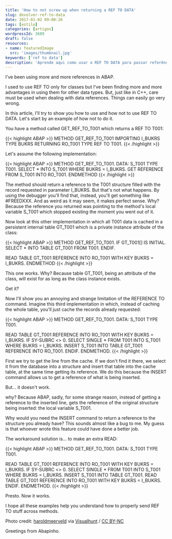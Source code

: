 ```yaml
---
title: 'How to not screw up when returning a REF TO DATA'
slug: devolver-ref-to-data
date: 2017-01-02 09:00:26
tags: [estilo]
categories: [artigos]
wordpressId: 3689
draft: false
resources:
- name: featuredImage
  src: 'images/thumbnail.jpg'
keywords: ['ref to data']
description: 'Aprende aqui como usar o REF TO DATA para passar referências de dados entre métodos. E aprender também como fazer asneira a tentá-lo.'
---
```

I've been using more and more references in ABAP.

I used to use REF TO only for classes but I've been finding more and more advantages in using them for other data types. But, just like in C++, care must be used when dealing with data references. Things can easily go very wrong.

In this article, I'll try to show you how to use and how not to use REF TO DATA. Let's start by an example of how not to do it.

<!--more-->

You have a method called GET_REF_TO_T001 which returns a REF TO T001:


{{< highlight ABAP >}}
METHOD GET_REF_TO_T001
  IMPORTING
    I_BUKRS TYPE BUKRS
  RETURNING
    RO_T001 TYPE REF TO T001.
{{< /highlight >}}

Let's assume the following implementation:


{{< highlight ABAP >}}
METHOD GET_REF_TO_T001.
  DATA: S_T001 TYPE T001.
  SELECT * INTO S_T001 WHERE BUKRS = I_BUKRS.
  GET REFERENCE FROM S_T001 INTO RO_T001.
ENDMETHOD
{{< /highlight >}}

The method should return a reference to the T001 structure filled with the record requested in parameter I_BUKRS. But that's not what happens. By using the debugger you'll find that, instead, you'll get something like #FREEDXXX. And as weird as it may seem, it makes perfect sense. Why? Because the reference you returned was pointing to the method's local variable S_T001 which stopped existing the moment you went out of it.

Now look at this other implementation in which all T001 data is cached in a persistent internal table GT_T001 which is a private instance attribute of the class:


{{< highlight ABAP >}}
METHOD GET_REF_TO_T001.
  IF GT_T001[] IS INITIAL.
    SELECT * INTO TABLE GT_T001
      FROM T001.
  ENDIF.

  READ TABLE GT_T001 REFERENCE INTO RO_T001 WITH KEY BUKRS = I_BUKRS.
ENDMETHOD
{{< /highlight >}}

This one works. Why? Because table GT_T001, being an attribute of the class, will exist for as long as the class instance exists.

Get it?

Now I'll show you an annoying and strange limitation of the REFERENCE TO command. Imagine this third implementation in which, instead of caching the whole table, you'll just cache the records already requested:


{{< highlight ABAP >}}
METHOD GET_REF_TO_T001.
  DATA: S_T001 TYPE T001.

  READ TABLE GT_T001 REFERENCE INTO RO_T001 WITH KEY BUKRS = I_BUKRS.
  IF SY-SUBRC <> 0.
    SELECT SINGLE * FROM T001 INTO S_T001 WHERE BUKRS = I_BUKRS.
    INSERT S_T001 INTO TABLE GT_T001 REFERENCE INTO RO_T001.
  ENDIF.
ENDMETHOD.
{{< /highlight >}}

First we try to get the line from the cache. If we don't find it there, we select it from the database into a structure and insert that table into the cache table, at the same time getting its reference. We do this because the INSERT command allows us to get a reference of what is being inserted.

But... it doesn't work.

why? Because ABAP, sadly, for some strange reason, instead of getting a reference to the inserted line, gets the reference of the original structure being inserted: the local variable S_T001.

Why would you need the INSERT command to return a reference to the structure you already have? This sounds almost like a bug to me. My guess is that whoever wrote this feature could have done a better job.

The workaround solution is... to make an extra READ:


{{< highlight ABAP >}}
METHOD GET_REF_TO_T001.
  DATA: S_T001 TYPE T001.

  READ TABLE GT_T001 REFERENCE INTO RO_T001 WITH KEY BUKRS = I_BUKRS.
  IF SY-SUBRC <> 0.
    SELECT SINGLE * FROM T001 INTO S_T001 WHERE BUKRS = I_BUKRS.
    INSERT S_T001 INTO TABLE GT_T001.
    READ TABLE GT_T001 REFERENCE INTO RO_T001 WITH KEY BUKRS = I_BUKRS.
  ENDIF.
ENDMETHOD.
{{< /highlight >}}

Presto. Now it works.

I hope all these examples help you understand how to properly send REF TO stuff across methods.

Photo credit: [haroldmeerveld][1] via [Visualhunt][2] / [CC BY-NC][3]

Greetings from Abapinho.

   [1]: https://www.flickr.com/photos/haroldmeerveld/15173387023/
   [2]: https://visualhunt.com
   [3]: http://creativecommons.org/licenses/by-nc/2.0/
